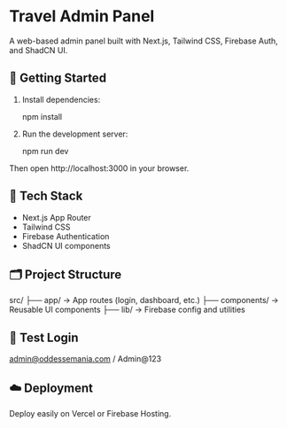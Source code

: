 # Travel Admin Panel

A web-based admin panel built with Next.js, Tailwind CSS, Firebase Auth, and ShadCN UI.

## 🚀 Getting Started

1. Install dependencies:

   npm install

2. Run the development server:

   npm run dev

Then open http://localhost:3000 in your browser.

## 🔧 Tech Stack

- Next.js App Router
- Tailwind CSS
- Firebase Authentication
- ShadCN UI components

## 🗂 Project Structure

src/
├── app/         → App routes (login, dashboard, etc.)
├── components/  → Reusable UI components
├── lib/         → Firebase config and utilities

## 🧪 Test Login

admin@oddessemania.com / Admin@123

## ☁️ Deployment

Deploy easily on Vercel or Firebase Hosting.
